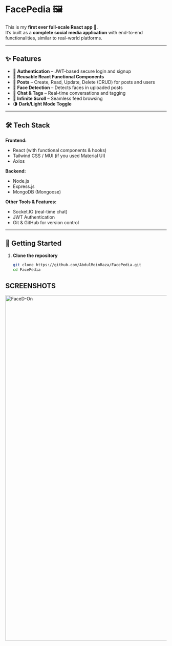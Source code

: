 # FacePedia 🖼️

This is my **first ever full-scale React app** 🎉.  
It’s built as a **complete social media application** with end-to-end functionalities, similar to real-world platforms.

---

## ✨ Features

- 🔐 **Authentication** – JWT-based secure login and signup
- 🧩 **Reusable React Functional Components**
- 📝 **Posts** – Create, Read, Update, Delete (CRUD) for posts and users
- 🤖 **Face Detection** – Detects faces in uploaded posts
- 💬 **Chat & Tags** – Real-time conversations and tagging
- 🔄 **Infinite Scroll** – Seamless feed browsing
- 🌗 **Dark/Light Mode Toggle**

---

## 🛠️ Tech Stack

**Frontend:**  
- React (with functional components & hooks)  
- Tailwind CSS / MUI (if you used Material UI)  
- Axios  

**Backend:**  
- Node.js  
- Express.js  
- MongoDB (Mongoose)  

**Other Tools & Features:**  
- Socket.IO (real-time chat)  
- JWT Authentication  
- Git & GitHub for version control  

---

## 🚀 Getting Started

1. **Clone the repository**
   ```bash
   git clone https://github.com/AbdulMoinRaza/FacePedia.git
   cd FacePedia
## SCREENSHOTS 

<img width="1920" height="1080" alt="FaceD-On" src="https://github.com/user-attachments/assets/ff07603b-bce4-450b-8b13-e8a20d03395f" />
